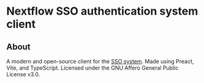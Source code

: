 # Nextflow SSO authentication system client
## About
A modern and open-source client for the [SSO system](https://github.com/Nextflow-Cloud/sso-system). Made using Preact, Vite, and TypeScript. Licensed under the GNU Affero General Public License v3.0.
